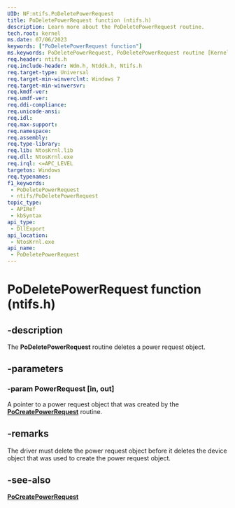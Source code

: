 ```yaml
---
UID: NF:ntifs.PoDeletePowerRequest
title: PoDeletePowerRequest function (ntifs.h)
description: Learn more about the PoDeletePowerRequest routine.
tech.root: kernel
ms.date: 07/06/2023
keywords: ["PoDeletePowerRequest function"]
ms.keywords: PoDeletePowerRequest, PoDeletePowerRequest routine [Kernel-Mode Driver Architecture], kernel.podeletepowerrequest, portn_a0e21464-039d-4619-b9d5-f67bf2d7273b.xml, wdm/PoDeletePowerRequest
req.header: ntifs.h
req.include-header: Wdm.h, Ntddk.h, Ntifs.h
req.target-type: Universal
req.target-min-winverclnt: Windows 7
req.target-min-winversvr: 
req.kmdf-ver: 
req.umdf-ver: 
req.ddi-compliance: 
req.unicode-ansi: 
req.idl: 
req.max-support: 
req.namespace: 
req.assembly: 
req.type-library: 
req.lib: NtosKrnl.lib
req.dll: NtosKrnl.exe
req.irql: <=APC_LEVEL
targetos: Windows
req.typenames: 
f1_keywords:
 - PoDeletePowerRequest
 - ntifs/PoDeletePowerRequest
topic_type:
 - APIRef
 - kbSyntax
api_type:
 - DllExport
api_location:
 - NtosKrnl.exe
api_name:
 - PoDeletePowerRequest
---
```


# PoDeletePowerRequest function (ntifs.h)

## -description

The **PoDeletePowerRequest** routine deletes a power request object.

## -parameters

### -param PowerRequest [in, out]

A pointer to a power request object that was created by the [**PoCreatePowerRequest**](nf-ntifs-pocreatepowerrequest.md) routine.

## -remarks

The driver must delete the power request object before it deletes the device object that was used to create the power request object.

## -see-also

[**PoCreatePowerRequest**](nf-ntifs-pocreatepowerrequest.md)
